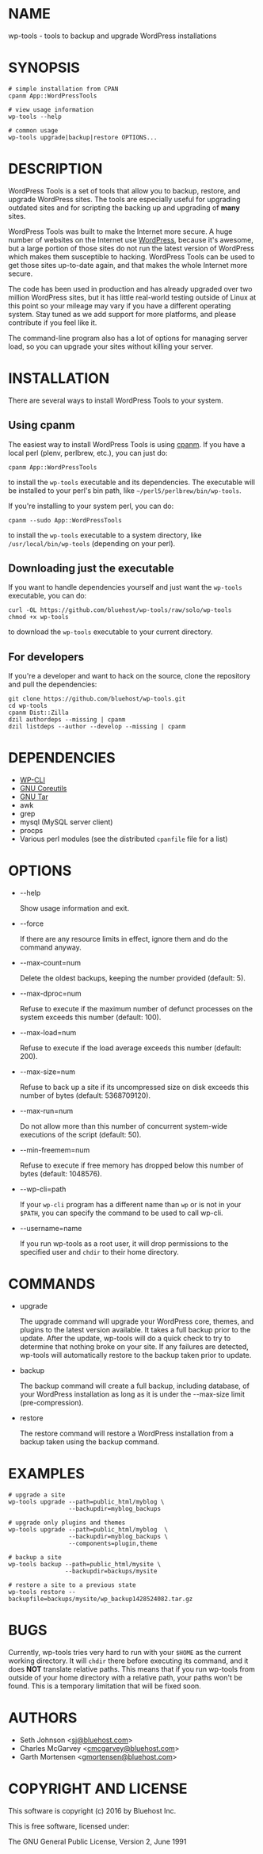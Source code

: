# NAME

wp-tools - tools to backup and upgrade WordPress installations

# SYNOPSIS

    # simple installation from CPAN
    cpanm App::WordPressTools

    # view usage information
    wp-tools --help

    # common usage
    wp-tools upgrade|backup|restore OPTIONS...

# DESCRIPTION

WordPress Tools is a set of tools that allow you to backup, restore, and upgrade WordPress sites. The tools are
especially useful for upgrading outdated sites and for scripting the backing up and upgrading of **many** sites.

WordPress Tools was built to make the Internet more secure. A huge number of websites on the Internet use
[WordPress](https://wordpress.org/), because it's awesome, but a large portion of those sites do not run the latest
version of WordPress which makes them susceptible to hacking. WordPress Tools can be used to get those sites up-to-date
again, and that makes the whole Internet more secure.

The code has been used in production and has already upgraded over two million WordPress sites, but it has little
real-world testing outside of Linux at this point so your mileage may vary if you have a different operating system.
Stay tuned as we add support for more platforms, and please contribute if you feel like it.

The command-line program also has a lot of options for managing server load, so you can upgrade your sites without
killing your server.

# INSTALLATION

There are several ways to install WordPress Tools to your system.

## Using cpanm

The easiest way to install WordPress Tools is using [cpanm](https://metacpan.org/pod/cpanm). If you have a local perl (plenv, perlbrew, etc.), you can
just do:

    cpanm App::WordPressTools

to install the `wp-tools` executable and its dependencies. The executable will be installed to your perl's bin path,
like `~/perl5/perlbrew/bin/wp-tools`.

If you're installing to your system perl, you can do:

    cpanm --sudo App::WordPressTools

to install the `wp-tools` executable to a system directory, like `/usr/local/bin/wp-tools` (depending on your perl).

## Downloading just the executable

If you want to handle dependencies yourself and just want the `wp-tools` executable, you can do:

    curl -OL https://github.com/bluehost/wp-tools/raw/solo/wp-tools
    chmod +x wp-tools

to download the `wp-tools` executable to your current directory.

## For developers

If you're a developer and want to hack on the source, clone the repository and pull the dependencies:

    git clone https://github.com/bluehost/wp-tools.git
    cd wp-tools
    cpanm Dist::Zilla
    dzil authordeps --missing | cpanm
    dzil listdeps --author --develop --missing | cpanm

# DEPENDENCIES

- [WP-CLI](http://wp-cli.org/)
- [GNU Coreutils](https://www.gnu.org/software/coreutils/)
- [GNU Tar](https://www.gnu.org/software/tar/)
- awk
- grep
- mysql (MySQL server client)
- procps
- Various perl modules (see the distributed `cpanfile` file for a list)

# OPTIONS

- --help

    Show usage information and exit.

- --force

    If there are any resource limits in effect, ignore them and do the command anyway.

- --max-count=num

    Delete the oldest backups, keeping the number provided (default: 5).

- --max-dproc=num

    Refuse to execute if the maximum number of defunct processes on the system exceeds this number (default: 100).

- --max-load=num

    Refuse to execute if the load average exceeds this number (default: 200).

- --max-size=num

    Refuse to back up a site if its uncompressed size on disk exceeds this number of bytes (default: 5368709120).

- --max-run=num

    Do not allow more than this number of concurrent system-wide executions of the script (default: 50).

- --min-freemem=num

    Refuse to execute if free memory has dropped below this number of bytes (default: 1048576).

- --wp-cli=path

    If your `wp-cli` program has a different name than `wp` or is not in your `$PATH`, you can specify the command to be
    used to call wp-cli.

- --username=name

    If you run wp-tools as a root user, it will drop permissions to the specified user and `chdir` to their home directory.

# COMMANDS

- upgrade

    The upgrade command will upgrade your WordPress core, themes, and plugins to the latest version available. It takes
    a full backup prior to the update. After the update, wp-tools will do a quick check to try to determine that nothing
    broke on your site. If any failures are detected, wp-tools will automatically restore to the backup taken prior to
    update.

- backup

    The backup command will create a full backup, including database, of your WordPress installation as long as it is under
    the --max-size limit (pre-compression).

- restore

    The restore command will restore a WordPress installation from a backup taken using the backup command.

# EXAMPLES

    # upgrade a site
    wp-tools upgrade --path=public_html/myblog \
                     --backupdir=myblog_backups

    # upgrade only plugins and themes
    wp-tools upgrade --path=public_html/myblog  \
                     --backupdir=myblog_backups \
                     --components=plugin,theme

    # backup a site
    wp-tools backup --path=public_html/mysite \
                    --backupdir=backups/mysite

    # restore a site to a previous state
    wp-tools restore --backupfile=backups/mysite/wp_backup1428524082.tar.gz

# BUGS

Currently, wp-tools tries very hard to run with your `$HOME` as the current working directory. It will `chdir` there
before executing its command, and it does **NOT** translate relative paths. This means that if you run wp-tools from
outside of your home directory with a relative path, your paths won't be found. This is a temporary limitation that will
be fixed soon.

# AUTHORS

- Seth Johnson &lt;sj@bluehost.com>
- Charles McGarvey &lt;cmcgarvey@bluehost.com>
- Garth Mortensen &lt;gmortensen@bluehost.com>

# COPYRIGHT AND LICENSE

This software is copyright (c) 2016 by Bluehost Inc.

This is free software, licensed under:

The GNU General Public License, Version 2, June 1991
